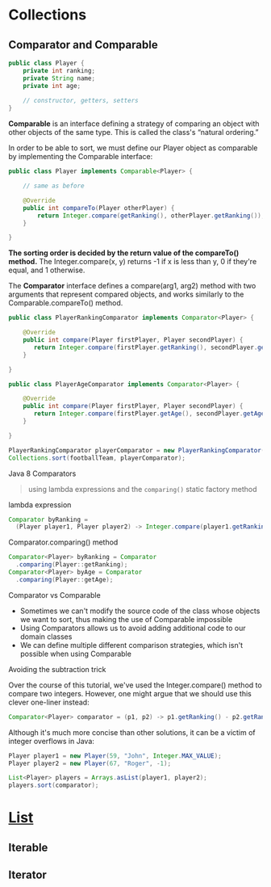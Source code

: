<!-- https://docs.oracle.com/javase/8/docs/technotes/guides/collections/index.html -->

# Collections

## Comparator and Comparable

```java
public class Player {
    private int ranking;
    private String name;
    private int age;
    
    // constructor, getters, setters  
}
```

**Comparable** is an interface defining a strategy of comparing an object with other objects of the same type. This is called the class's “natural ordering.”

In order to be able to sort, we must define our Player object as comparable by implementing the Comparable interface:

```java
public class Player implements Comparable<Player> {

    // same as before

    @Override
    public int compareTo(Player otherPlayer) {
        return Integer.compare(getRanking(), otherPlayer.getRanking());
    }

}

```

**The sorting order is decided by the return value of the compareTo() method.** The Integer.compare(x, y) returns -1 if x is less than y, 0 if they're equal, and 1 otherwise.



The **Comparator** interface defines a compare(arg1, arg2) method with two arguments that represent compared objects, and works similarly to the Comparable.compareTo() method.

```java
public class PlayerRankingComparator implements Comparator<Player> {

    @Override
    public int compare(Player firstPlayer, Player secondPlayer) {
       return Integer.compare(firstPlayer.getRanking(), secondPlayer.getRanking());
    }

}
```

```java
public class PlayerAgeComparator implements Comparator<Player> {

    @Override
    public int compare(Player firstPlayer, Player secondPlayer) {
       return Integer.compare(firstPlayer.getAge(), secondPlayer.getAge());
    }

}
```

```java
PlayerRankingComparator playerComparator = new PlayerRankingComparator();
Collections.sort(footballTeam, playerComparator);

```

Java 8 Comparators
> using lambda expressions and the `comparing()` static factory method


lambda expression

```java
Comparator byRanking = 
  (Player player1, Player player2) -> Integer.compare(player1.getRanking(), player2.getRanking());
```

Comparator.comparing() method

```java
Comparator<Player> byRanking = Comparator
  .comparing(Player::getRanking);
Comparator<Player> byAge = Comparator
  .comparing(Player::getAge);
```


Comparator vs Comparable

- Sometimes we can't modify the source code of the class whose objects we want to sort, thus making the use of Comparable impossible
- Using Comparators allows us to avoid adding additional code to our domain classes
- We can define multiple different comparison strategies, which isn't possible when using Comparable

Avoiding the subtraction trick

Over the course of this tutorial, we've used the Integer.compare() method to compare two integers. However, one might argue that we should use this clever one-liner instead:
```java
Comparator<Player> comparator = (p1, p2) -> p1.getRanking() - p2.getRanking();
```

Although it's much more concise than other solutions, it can be a victim of integer overflows in Java:

```java
Player player1 = new Player(59, "John", Integer.MAX_VALUE);
Player player2 = new Player(67, "Roger", -1);

List<Player> players = Arrays.asList(player1, player2);
players.sort(comparator);
```

# [List](https://github.com/hks1/java-tutorial/blob/main/src/main/java/com/tutorial/collections/collection/list/list.md)

## Iterable

## Iterator



<!-- https://www.baeldung.com/java-comparator-comparable -->
<!-- https://www.baeldung.com/java-8-comparator-comparing -->
